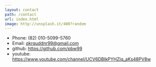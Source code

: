 ```yaml
---
layout: contact
path: /contact
url: index.html
image: http://unsplash.it/400?random
---
```


* Phone: (82) 010-5099-5760
* Email: <qkrquddnr99@gmail.com>
* github: <https://github.com/pbw99>
* youtube: <https://www.youtube.com/channel/UCV6DBIkPYHZlq_aKs48PV8w>
